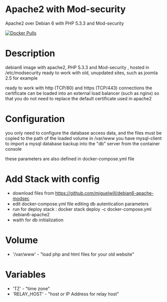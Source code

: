 # Apache2 with Mod-security
Apache2 over Debian 6 with PHP 5.3.3 and Mod-security

[![Docker Pulls](https://img.shields.io/docker/pulls/miguelwill/debian6-apache-modsec.svg?style=plastic)](https://hub.docker.com/r/miguelwill/debian6-apache-modsec/)

# Description
debian6 image with apache2, PHP 5.3.3 and Mod-security , hosted in /etc/modsecurity
ready to work with old, unupdated sites, such as joomla 2.5 for example

ready to work with http (TCP/80) and https (TCP/443) connections
the certificate can be loaded into an external load balancer (such as nginx) so that you do not need to replace the default certificate used in apache2

# Configuration
you only need to configure the database access data, and the files must be copied to the path of the loaded volume in /var/www
you have mysql-client to import a mysql database backup into the "db" server from the container console

these parameters are also defined in docker-compose.yml file

# Add Stack with config
  * download files from https://github.com/miguelwill/debian6-apache-modsec
  * edit docker-compose.yml file editing db autentication parameters
  * run for deploy stack : docker stack deploy -c docker-compose.yml debian6-apache2
  * waith for db initialization



# Volume

  * '/var/www' - "load php and html files for your old website"

# Variables

  * 'TZ' - "time zone"
  * 'RELAY_HOST' - "host or IP Address for relay host"
